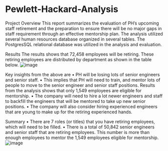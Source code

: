 # Pewlett-Hackard-Analysis

Project Overview
This report summarizes the evaluation of PH’s upcoming staff retirement and the preparation to ensure there will be no major gaps in staff requirement through an effective mentorship plan.
The analysis utilized several human resources database organized in several tables. The PostgresSQL relational database was utilized in the analysis and evaluation.

Results
The results shows that 72,458 employees will be retiring. These retiring employees are distributed by department as shown in the table below.
![image](https://user-images.githubusercontent.com/105121697/176355691-6295eb0c-5034-4c9c-bcdd-692f3a4695b2.png)

Key insights from the above are
•	PH will be losing lots of senior engineers and senior staff.
•	This implies that PH will need to train, and mentor lots of people to move to the senior engineer and senior staff positions. Results from the analysis shows that only 1,549 employees are eligible for mentorship.
•	The company will need to hire a lot newer engineers and staff to backfill the engineers that will be mentored to take up new senior positions.
•	The company will also consider hiring experienced engineers that are young to make up for the retiring experienced hands.

Summary
•	There are 7 roles (or titles) that you have retiring employees, which will need to be filled. 
•	There is a total of 50,842 senior engineers and senior staff that are retiring employees. This number is more than enough employees to mentor the 1,549 employees eligible for mentorship. 
![image](https://user-images.githubusercontent.com/105121697/176355691-6295eb0c-5034-4c9c-bcdd-692f3a4695b2.png)
